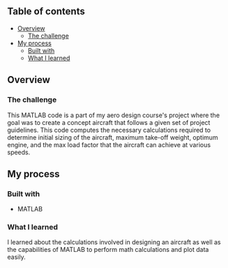 ## Table of contents

- [Overview](#overview)
  - [The challenge](#the-challenge)
- [My process](#my-process)
  - [Built with](#built-with)
  - [What I learned](#what-i-learned)

## Overview

### The challenge

This MATLAB code is a part of my aero design course's project where the goal was to create a concept aircraft that follows a given set of project guidelines. This code computes the necessary calculations required to determine initial sizing of the aircraft, maximum take-off weight, optimum engine, and the max load factor that the aircraft can achieve at various speeds.

## My process

### Built with

- MATLAB

### What I learned

I learned about the calculations involved in designing an aircraft as well as the capabilities of MATLAB to perform math calculations and plot data easily.
